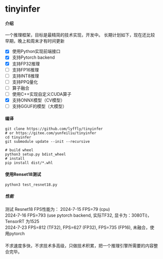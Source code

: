 # tinyinfer

#### 介绍

一个推理框架，目标是最精简的技术实现，开发中。
长期计划如下，现在还比较早期，晚上和周末才有时间更新

- [x] 使用Python实现前端接口
- [x] 支持Pytorch backend
- [x] 支持FP32推理
- [ ] 支持FP16推理
- [ ] 支持INT8推理
- [ ] 支持PPQ量化
- [ ] 算子融合
- [ ] 使用C++实现自定义CUDA算子
- [x] 支持ONNX模型（CV模型）
- [ ] 支持GGUF的模型（大模型）

#### 编译
```shell
git clone https://github.com/lyffly/tinyinfer
# or https://gitee.com/yunfeiliu/tinyinfer
cd tinyinfer
git submodule update --init --recursive

# build wheel
python3 setup.py bdist_wheel
# install
pip install dist/*.whl
```

#### 使用Renset18测试

```shell
python3 test_resnet18.py
```

##### 性能

测试 Resnet18 FPS性能为：
2024-7-15 FPS=79 (cpu)  
2024-7-16 FPS=793 (use pytorch backend, 实际TF32, 显卡为：3080Ti)，TensorRT 为1525  
2024-7-23 FPS=812 (TF32), FPS=627 (FP32), FPS=735 (FP16), 未融合，使用pytorch  

####

不求速度多快，不求技术多高级，只做技术积累，把一个推理引擎所需要的内容整合完毕。

